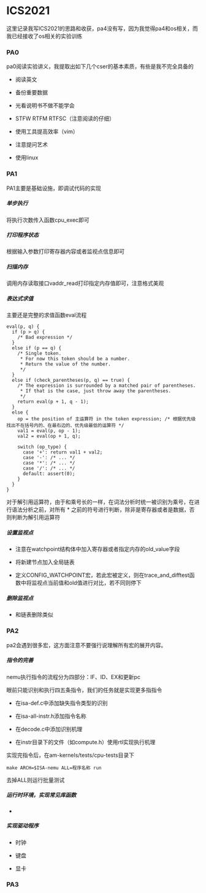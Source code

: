 # ICS2021

这里记录我写ICS2021的思路和收获，pa4没有写，因为我觉得pa4和os相关，而我已经接收了os相关的实验训练

### PA0

pa0阅读实验讲义，我提取出如下几个cser的基本素质，有些是我不完全具备的

+ 阅读英文

+ 备份重要数据

+ 光看说明书不做不能学会

+ STFW RTFM RTFSC（注意阅读的仔细）

+ 使用工具提高效率（vim）

+ 注意提问艺术

+ 使用linux

### PA1

PA1主要是基础设施，即调试代码的实现

##### 单步执行

将执行次数传入函数cpu_exec即可

##### 打印程序状态

根据输入参数打印寄存器内容或者监视点信息即可

##### 扫描内存

调用内存读取接口vaddr_read打印指定内存值即可，注意格式美观

##### 表达式求值

主要还是完整的求值函数eval流程

```
eval(p, q) {
  if (p > q) {
    /* Bad expression */
  }
  else if (p == q) {
    /* Single token.
     * For now this token should be a number.
     * Return the value of the number.
     */
  }
  else if (check_parentheses(p, q) == true) {
    /* The expression is surrounded by a matched pair of parentheses.
     * If that is the case, just throw away the parentheses.
     */
    return eval(p + 1, q - 1);
  }
  else {
    op = the position of 主运算符 in the token expression; /* 根据优先级找出不在括号内的、在最右边的、优先级最低的运算符 */
    val1 = eval(p, op - 1);
    val2 = eval(op + 1, q);

    switch (op_type) {
      case '+': return val1 + val2;
      case '-': /* ... */
      case '*': /* ... */
      case '/': /* ... */
      default: assert(0);
    }
  }
}
```

对于解引用运算符，由于和乘号长的一样，在词法分析时统一被识别为乘号，在进行语法分析之前，对所有 * 之前的符号进行判断，除非是寄存器或者是数据，否则判断为解引用运算符

##### 设置监视点

+ 注意在watchpoint结构体中加入寄存器或者指定内存的old_value字段

+ 将新建节点加入全局链表

+ 定义CONFIG_WATCHPOINT宏，若此宏被定义，则在trace_and_difftest函数中将监视点当前值和old值进行对比，若不同则停下

##### 删除监视点

+ 和链表删除类似

### PA2

pa2会遇到很多宏，这方面注意不要强行说理解所有宏的展开内容。

##### 指令的完善

nemu执行指令的流程分为四部分：IF、ID、EX和更新pc

眼前只能识别和执行四五条指令，我们的任务就是实现更多指指令

+ 在isa-def.c中添加缺失指令类型的识别

+ 在isa-all-instr.h添加指令名称

+ 在decode.c中添加识别机理

+ 在instr目录下的文件（如compute.h）使用rtl实现执行机理

实现完指令后，在am-kernels/tests/cpu-tests目录下

```
make ARCH=$ISA-nemu ALL=程序名称 run
``` 

去掉ALL则运行批量测试

##### 运行时环境，实现常见库函数

+ 

##### 实现驱动程序

+ 时钟

+ 键盘

+ 显卡


### PA3
